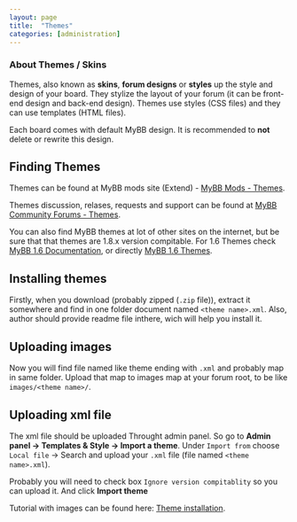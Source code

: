 ```yaml
---
layout: page
title:  "Themes"
categories: [administration]
---
```


### About Themes / Skins

Themes, also known as **skins**, **forum designs** or **styles**  up the style and design of your board. They stylize the layout of your forum (it can be front-end design and back-end design). Themes use styles (CSS files) and they can use templates (HTML files).

Each board comes with default MyBB design. It is recommended to **not** delete or rewrite this design.

## Finding Themes

Themes can be found at MyBB mods site (Extend) - [MyBB Mods - Themes](http://community.mybb.com/mods.php?action=browse&category=themes).

Themes discussion, relases, requests and support can be found at [MyBB Community Forums - Themes](http://community.mybb.com/forum-103.html).

You can also find MyBB themes at lot of other sites on the internet, but be sure that that themes are 1.8.x version compitable.
For 1.6 Themes check [MyBB 1.6 Documentation](http://docs.mybb.com/1.6/), or directly [MyBB 1.6 Themes](http://docs.mybb.com/1.6/Admin-CP-Themes/).

## Installing themes

Firstly, when you download (probably zipped (`.zip` file)), extract it somewhere and find in one folder document named `<theme name>.xml`.
Also, author should provide readme file inthere, wich will help you install it.

## Uploading images

Now you will find file named like theme ending with `.xml` and probably map in same folder. Upload that map to images map at your forum root, to be like `images/<theme name>/`.

## Uploading xml file

The xml file should be uploaded Throught admin panel. So go to **Admin panel -> Templates & Style -> Import a theme**.
Under `Import from` choose `Local file` -> Search and upload your `.xml` file (file named `<theme name>.xml`).

Probably you will need to check box `Ignore version compitablity` so you can upload it. And click **Import theme**

Tutorial with images can be found here: [Theme installation](http://community.mybb.com/thread-163256.html).